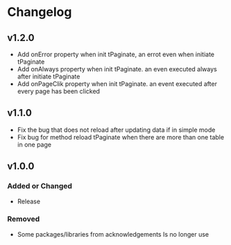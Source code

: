 # Changelog

## v1.2.0
- Add onError property when init tPaginate, an errot even when initiate tPaginate
- Add onAlways property when init tPaginate. an even executed always after initiate tPaginate
- Add onPageClik property when init tPaginate. an event executed after every page has been clicked
## v1.1.0
- Fix the bug that does not reload after updating data if in simple mode
- Fix bug for method reload tPaginate when there are more than one table in one page

## v1.0.0

### Added or Changed
- Release

### Removed
- Some packages/libraries from acknowledgements Is no longer use

